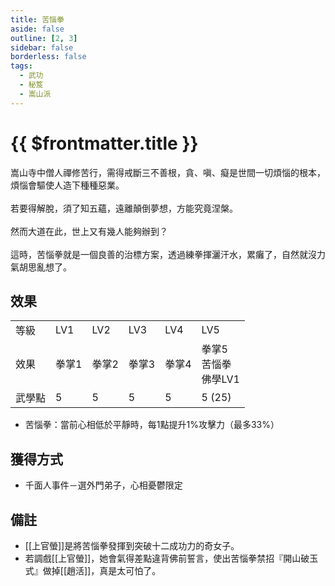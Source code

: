 ```yaml
---
title: 苦惱拳
aside: false
outline: [2, 3]
sidebar: false
borderless: false
tags:
  - 武功
  - 秘笈
  - 嵩山派
---
```


# {{ $frontmatter.title }}

<BookItemIcon :size="`medium`" :needLink="false" :no="3000"></BookItemIcon>

嵩山寺中僧人禪修苦行，需得戒斷三不善根，貪、嗔、癡是世間一切煩惱的根本，煩惱會驅使人造下種種惡業。
<br><br>
若要得解脫，須了知五蘊，遠離顛倒夢想，方能究竟涅槃。
<br><br>
然而大道在此，世上又有幾人能夠辦到？
<br><br>
這時，苦惱拳就是一個良善的治標方案，透過練拳揮灑汗水，累癱了，自然就沒力氣胡思亂想了。
<br clear="all" />

## 效果

<table>
    <tr>
        <td>等級</td>
        <td>LV1</td>
        <td>LV2</td>
        <td>LV3</td>
        <td>LV4</td>
        <td>LV5</td>
    </tr>
    <tr>
        <td>效果</td>
        <td>拳掌1</td>
        <td>拳掌2</td>
        <td>拳掌3</td>
        <td>拳掌4</td>
        <td>拳掌5<br>苦惱拳<br>佛學LV1</td>
    </tr>
    <tr>
        <td>武學點</td>
        <td>5</td>
        <td>5</td>
        <td>5</td>
        <td>5</td>
        <td>5 (25)</td>
    </tr>
</table>

- 苦惱拳：當前心相低於平靜時，每1點提升1%攻擊力（最多33%）

## 獲得方式

- 千面人事件－選外門弟子，心相憂鬱限定

## 備註

- [[上官螢]]是將苦惱拳發揮到突破十二成功力的奇女子。
- 若調戲[[上官螢]]，她會氣得差點違背佛前誓言，使出苦惱拳禁招『開山破玉式』做掉[[趙活]]，真是太可怕了。